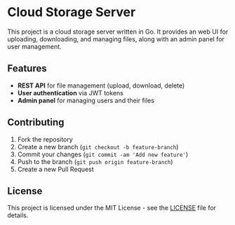 # Cloud Storage Server

This project is a cloud storage server written in Go. It provides an web UI for uploading, downloading, and managing files, along with an admin panel for user management.

## Features

- **REST API** for file management (upload, download, delete)
- **User authentication** via JWT tokens
- **Admin panel** for managing users and their files

## Contributing

1. Fork the repository
2. Create a new branch (`git checkout -b feature-branch`)
3. Commit your changes (`git commit -am 'Add new feature'`)
4. Push to the branch (`git push origin feature-branch`)
5. Create a new Pull Request

## License

This project is licensed under the MIT License - see the [LICENSE](LICENSE) file for details.
